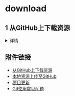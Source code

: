 # download

## 1 从GitHub上下载资源
<details>
<summary>详情</summary>  
  
### 0） 将资源下载至本地
- 下载zip压缩包（Windows下建议使用）
![Image text](./git_user_guide/images/1.jpg)

- 利用命令行下载资源（Linux下建议使用）
在命令行中输入`git clone ziyuan_address`，ziyuan_address参考以下
![Image text](./images/2.jpg)

### 1） 将资源fork自己的项目中
![Image text](/Git_user_guide/images/3.jpg)  
这样，在我们自己的项目中就拥有了别人的项目\狗头。
  
</details>

## 附件链接
- [从GitHub上下载资源](https://github.com/dazhuang17/Github_User_Guide/blob/main/git_user_guide/download.md)
- [本地资源上传至GitHub](https://github.com/dazhuang17/Github_User_Guide/blob/main/git_user_guide/upload.md)
- [项目更新](https://github.com/dazhuang17/Github_User_Guide/blob/main/git_user_guide/up_to_date.md)
- [Git使用常见问题](https://github.com/dazhuang17/Github_User_Guide/blob/main/git_user_guide/Q%26A.md)
